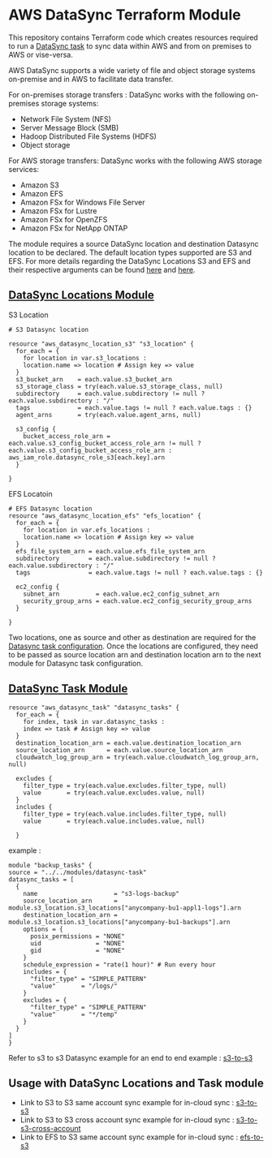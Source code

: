 # AWS DataSync Terraform Module

This repository contains Terraform code which creates resources required to run a [DataSync task](https://https://aws.amazon.com/datasync/) to sync data within AWS and from on premises to AWS or vise-versa.

AWS DataSync supports a wide variety of file and object storage systems on-premise and in AWS to facilitate data transfer.

For on-premises storage transfers : DataSync works with the following on-premises storage systems:

- Network File System (NFS)
- Server Message Block (SMB)
- Hadoop Distributed File Systems (HDFS)
- Object storage

For AWS storage transfers: DataSync works with the following AWS storage services:

- Amazon S3
- Amazon EFS
- Amazon FSx for Windows File Server
- Amazon FSx for Lustre
- Amazon FSx for OpenZFS
- Amazon FSx for NetApp ONTAP

The module requires a source DataSync location and destination Datasync location to be declared. The default location types supported are S3 and EFS. For more details regarding the DataSync Locations S3 and EFS and their respective arguments can be found [here](https://registry.terraform.io/providers/hashicorp/aws/latest/docs/resources/datasync_location_s3.html) and [here](https://registry.terraform.io/providers/hashicorp/aws/latest/docs/resources/datasync_location_efs).

## [DataSync Locations Module](modules/datasync-locations/)

S3 Location

```hcl
# S3 Datasync location

resource "aws_datasync_location_s3" "s3_location" {
  for_each = {
    for location in var.s3_locations :
    location.name => location # Assign key => value
  }
  s3_bucket_arn    = each.value.s3_bucket_arn
  s3_storage_class = try(each.value.s3_storage_class, null)
  subdirectory     = each.value.subdirectory != null ? each.value.subdirectory : "/"
  tags             = each.value.tags != null ? each.value.tags : {}
  agent_arns       = try(each.value.agent_arns, null)

  s3_config {
    bucket_access_role_arn = each.value.s3_config_bucket_access_role_arn != null ? each.value.s3_config_bucket_access_role_arn : aws_iam_role.datasync_role_s3[each.key].arn
  }

}
```

EFS Locatoin

```hcl
# EFS Datasync location
resource "aws_datasync_location_efs" "efs_location" {
  for_each = {
    for location in var.efs_locations :
    location.name => location # Assign key => value
  }
  efs_file_system_arn = each.value.efs_file_system_arn
  subdirectory        = each.value.subdirectory != null ? each.value.subdirectory : "/"
  tags                = each.value.tags != null ? each.value.tags : {}

  ec2_config {
    subnet_arn          = each.value.ec2_config_subnet_arn
    security_group_arns = each.value.ec2_config_security_group_arns
  }

}
```
Two locations, one as source and other as destination are required for the [Datasync task configuration](https://docs.aws.amazon.com/datasync/latest/userguide/create-task-how-to.html). Once the locations are configured, they need to be passed as source location arn and destination location arn to the next module for Datasync task configuration.

## [DataSync Task Module](modules/datasync-task/)

```hcl
resource "aws_datasync_task" "datasync_tasks" {
  for_each = {
    for index, task in var.datasync_tasks :
    index => task # Assign key => value
  }
  destination_location_arn = each.value.destination_location_arn
  source_location_arn      = each.value.source_location_arn
  cloudwatch_log_group_arn = try(each.value.cloudwatch_log_group_arn, null)

  excludes {
    filter_type = try(each.value.excludes.filter_type, null)
    value       = try(each.value.excludes.value, null)
  }
  includes {
    filter_type = try(each.value.includes.filter_type, null)
    value       = try(each.value.includes.value, null)

  }
  ```

  example :

  ```hcl
  module "backup_tasks" {
  source = "../../modules/datasync-task"
  datasync_tasks = [
    {
      name                     = "s3-logs-backup"
      source_location_arn      = module.s3_location.s3_locations["anycompany-bu1-appl1-logs"].arn
      destination_location_arn = module.s3_location.s3_locations["anycompany-bu1-backups"].arn
      options = {
        posix_permissions = "NONE"
        uid               = "NONE"
        gid               = "NONE"
      }
      schedule_expression = "rate(1 hour)" # Run every hour
      includes = {
        "filter_type" = "SIMPLE_PATTERN"
        "value"       = "/logs/"
      }
      excludes = {
        "filter_type" = "SIMPLE_PATTERN"
        "value"       = "*/temp"
      }
    }
  ]
}
```
Refer to s3 to s3 Datasync example for an end to end example : [s3-to-s3](examples/s3-to-s3/)

## Usage with DataSync Locations and Task module

- Link to S3 to S3 same account sync example for in-cloud sync : [s3-to-s3](examples/s3-to-s3/)
- Link to S3 to S3 cross account sync example for in-cloud sync : [s3-to-s3-cross-account](examples/s3-to-s3-cross-account/)
- Link to EFS to S3 same account sync example for in-cloud sync : [efs-to-s3](examples/efs-to-s3/)
